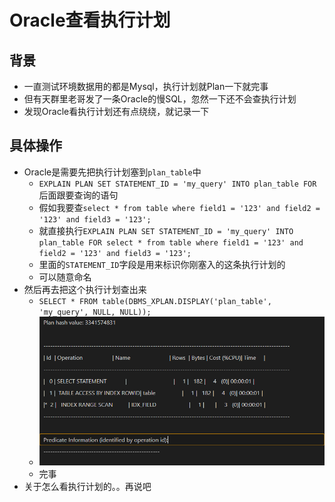 # Oracle查看执行计划

## 背景

- 一直测试环境数据用的都是Mysql，执行计划就Plan一下就完事
- 但有天群里老哥发了一条Oracle的慢SQL，忽然一下还不会查执行计划
- 发现Oracle看执行计划还有点绕绕，就记录一下

## 具体操作

- Oracle是需要先把执行计划塞到`plan_table`中
  - `EXPLAIN PLAN SET STATEMENT_ID = 'my_query' INTO plan_table FOR `后面跟要查询的语句
  - 假如我要查`select * from table where field1 = '123' and field2 = '123' and field3 = '123';`
  - 就直接执行`EXPLAIN PLAN SET STATEMENT_ID = 'my_query' INTO plan_table FOR select * from table where field1 = '123' and field2 = '123' and field3 = '123';`
  - 里面的`STATEMENT_ID`字段是用来标识你刚塞入的这条执行计划的
  - 可以随意命名
- 然后再去把这个执行计划查出来
  - `SELECT * FROM table(DBMS_XPLAN.DISPLAY('plan_table', 'my_query', NULL, NULL));`
  - ![alt text](image-1.png)
  - 完事
- 关于怎么看执行计划的。。再说吧